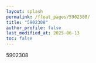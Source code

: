 ```yaml
---
layout: splash
permalink: /float_pages/5902308/
title: "5902308"
author_profile: false
last_modified_at: 2025-06-13
toc: false
---
```

 
5902308
